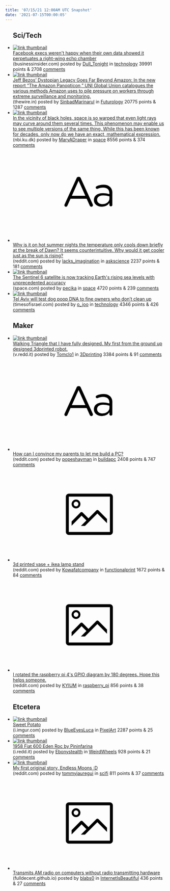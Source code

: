 ```yaml
---
title: '07/15/21 12:00AM UTC Snapshot'
date: '2021-07-15T00:00:05'
---
```

<ul>
<h2>Sci/Tech</h2>

<li><a href='https://www.businessinsider.com/facebook-right-wing-echo-chamber-data-executive-pushback-2021-7'><img src='https://b.thumbs.redditmedia.com/o_eqj1aovT9kwQY3Qu4uQOl6_CL_A6xaAgzU4Z50yII.jpg' alt='link thumbnail'></a><div><div class='linkTitle'><a href='https://www.businessinsider.com/facebook-right-wing-echo-chamber-data-executive-pushback-2021-7'>Facebook execs weren't happy when their own data showed it perpetuates a right-wing echo chamber</a></div>(businessinsider.com) posted by <a href='https://www.reddit.com/user/Dull_Tonight'>Dull_Tonight</a> in <a href='https://www.reddit.com/r/technology'>technology</a> 39991 points & 2708 <a href='https://www.reddit.com/r/technology/comments/ok6i37/facebook_execs_werent_happy_when_their_own_data/'>comments</a></div></li>

<li><a href='https://thewire.in/tech/jeff-bezos-dystopian-legacy-goes-far-beyond-amazon'><img src='https://b.thumbs.redditmedia.com/OnLrtUDhrhQ0en0FfW_NDJceSn10n-9B48z967aDHFo.jpg' alt='link thumbnail'></a><div><div class='linkTitle'><a href='https://thewire.in/tech/jeff-bezos-dystopian-legacy-goes-far-beyond-amazon'>Jeff Bezos’ Dystopian Legacy Goes Far Beyond Amazon: In the new report “The Amazon Panopticon,” UNI Global Union catalogues the various methods Amazon uses to pile pressure on workers through extreme surveillance and monitoring.</a></div>(thewire.in) posted by <a href='https://www.reddit.com/user/SinbadMarinarul'>SinbadMarinarul</a> in <a href='https://www.reddit.com/r/Futurology'>Futurology</a> 20775 points & 1287 <a href='https://www.reddit.com/r/Futurology/comments/ok0tf6/jeff_bezos_dystopian_legacy_goes_far_beyond/'>comments</a></div></li>

<li><a href='https://nbi.ku.dk/english/news/news21/danish-student-solves-how-the-universe-is-reflected-near-black-holes/'><img src='https://b.thumbs.redditmedia.com/1BKIkay2xNaDlK531cWY1A4UCUrf1rcLlCGeTzzTV2Q.jpg' alt='link thumbnail'></a><div><div class='linkTitle'><a href='https://nbi.ku.dk/english/news/news21/danish-student-solves-how-the-universe-is-reflected-near-black-holes/'>In the vicinity of black holes, space is so warped that even light rays may curve around them several times. This phenomenon may enable us to see multiple versions of the same thing. While this has been known for decades, only now do we have an exact, mathematical expression.</a></div>(nbi.ku.dk) posted by <a href='https://www.reddit.com/user/MaryADraper'>MaryADraper</a> in <a href='https://www.reddit.com/r/space'>space</a> 8556 points & 374 <a href='https://www.reddit.com/r/space/comments/ojue8q/in_the_vicinity_of_black_holes_space_is_so_warped/'>comments</a></div></li>

<li><a href='https://www.reddit.com/r/askscience/comments/ok1xh9/why_is_it_on_hot_summer_nights_the_temperature/'><svg version='1.1' viewBox='-34 -12 104 64' preserveAspectRatio='xMidYMid slice' xmlns='http://www.w3.org/2000/svg' xmlns:xlink='http://www.w3.org/1999/xlink'>
    <title>text link thumbnail</title>
    <path d='M12.19,8.84a1.45,1.45,0,0,0-1.4-1h-.12a1.46,1.46,0,0,0-1.42,1L1.14,26.56a1.29,1.29,0,0,0-.14.59,1,1,0,0,0,1,1,1.12,1.12,0,0,0,1.08-.77l2.08-4.65h11l2.08,4.59a1.24,1.24,0,0,0,1.12.83,1.08,1.08,0,0,0,1.08-1.08,1.64,1.64,0,0,0-.14-.57ZM6.08,20.71l4.59-10.22,4.6,10.22Z'>
    </path>
    <path d='M32.24,14.78A6.35,6.35,0,0,0,27.6,13.2a11.36,11.36,0,0,0-4.7,1,1,1,0,0,0-.58.89,1,1,0,0,0,.94.92,1.23,1.23,0,0,0,.39-.08,8.87,8.87,0,0,1,3.72-.81c2.7,0,4.28,1.33,4.28,3.92v.5a15.29,15.29,0,0,0-4.42-.61c-3.64,0-6.14,1.61-6.14,4.64v.05c0,2.95,2.7,4.48,5.37,4.48a6.29,6.29,0,0,0,5.19-2.48V26.9a1,1,0,0,0,1,1,1,1,0,0,0,1-1.06V19A5.71,5.71,0,0,0,32.24,14.78Zm-.56,7.7c0,2.28-2.17,3.89-4.81,3.89-1.94,0-3.61-1.06-3.61-2.86v-.06c0-1.8,1.5-3,4.2-3a15.2,15.2,0,0,1,4.22.61Z'>
    </path>
    </svg></a><div><div class='linkTitle'><a href='https://www.reddit.com/r/askscience/comments/ok1xh9/why_is_it_on_hot_summer_nights_the_temperature/'>Why is it on hot summer nights the temperature only cools down briefly at the break of Dawn? It seems counterintuitive. Why would it get cooler just as the sun is rising?</a></div>(reddit.com) posted by <a href='https://www.reddit.com/user/lacks_imagination'>lacks_imagination</a> in <a href='https://www.reddit.com/r/askscience'>askscience</a> 2237 points & 181 <a href='https://www.reddit.com/r/askscience/comments/ok1xh9/why_is_it_on_hot_summer_nights_the_temperature/'>comments</a></div></li>

<li><a href='https://www.space.com/sentinel-6-satellite-tracking-earth-sea-level-rise'><img src='https://b.thumbs.redditmedia.com/c3JTJWa0IbthuMrAXqHJdNW57FKgj-A-_wHAJrOtn0M.jpg' alt='link thumbnail'></a><div><div class='linkTitle'><a href='https://www.space.com/sentinel-6-satellite-tracking-earth-sea-level-rise'>The Sentinel 6 satellite is now tracking Earth's rising sea levels with unprecedented accuracy</a></div>(space.com) posted by <a href='https://www.reddit.com/user/pecika'>pecika</a> in <a href='https://www.reddit.com/r/space'>space</a> 4720 points & 239 <a href='https://www.reddit.com/r/space/comments/ok72oj/the_sentinel_6_satellite_is_now_tracking_earths/'>comments</a></div></li>

<li><a href='https://www.timesofisrael.com/tel-aviv-will-test-dog-poop-dna-to-fine-owners-who-dont-clean-up/'><img src='https://b.thumbs.redditmedia.com/g6fKLa3_yZftCh2dE4YXN1zk434OjuEUOZ-_jRsD2GM.jpg' alt='link thumbnail'></a><div><div class='linkTitle'><a href='https://www.timesofisrael.com/tel-aviv-will-test-dog-poop-dna-to-fine-owners-who-dont-clean-up/'>Tel Aviv will test dog poop DNA to fine owners who don’t clean up</a></div>(timesofisrael.com) posted by <a href='https://www.reddit.com/user/o_joo'>o_joo</a> in <a href='https://www.reddit.com/r/technology'>technology</a> 4346 points & 426 <a href='https://www.reddit.com/r/technology/comments/ok4wwk/tel_aviv_will_test_dog_poop_dna_to_fine_owners/'>comments</a></div></li>

<h2>Maker</h2>

<li><a href='https://v.redd.it/0xozl89s26b71'><img src='https://b.thumbs.redditmedia.com/palx2wDBEZ0E6AAJeos-3oNpg8yT1QcGHCosz1DzLOc.jpg' alt='link thumbnail'></a><div><div class='linkTitle'><a href='https://v.redd.it/0xozl89s26b71'>Walking Triangle that I have fully designed. My first from the ground up designed 3dprinted robot.</a></div>(v.redd.it) posted by <a href='https://www.reddit.com/user/Tomclo1'>Tomclo1</a> in <a href='https://www.reddit.com/r/3Dprinting'>3Dprinting</a> 3384 points & 91 <a href='https://www.reddit.com/r/3Dprinting/comments/ok2rvx/walking_triangle_that_i_have_fully_designed_my/'>comments</a></div></li>

<li><a href='https://www.reddit.com/r/buildapc/comments/oju0gl/how_can_i_convince_my_parents_to_let_me_build_a_pc/'><svg version='1.1' viewBox='-34 -12 104 64' preserveAspectRatio='xMidYMid slice' xmlns='http://www.w3.org/2000/svg' xmlns:xlink='http://www.w3.org/1999/xlink'>
    <title>text link thumbnail</title>
    <path d='M12.19,8.84a1.45,1.45,0,0,0-1.4-1h-.12a1.46,1.46,0,0,0-1.42,1L1.14,26.56a1.29,1.29,0,0,0-.14.59,1,1,0,0,0,1,1,1.12,1.12,0,0,0,1.08-.77l2.08-4.65h11l2.08,4.59a1.24,1.24,0,0,0,1.12.83,1.08,1.08,0,0,0,1.08-1.08,1.64,1.64,0,0,0-.14-.57ZM6.08,20.71l4.59-10.22,4.6,10.22Z'>
    </path>
    <path d='M32.24,14.78A6.35,6.35,0,0,0,27.6,13.2a11.36,11.36,0,0,0-4.7,1,1,1,0,0,0-.58.89,1,1,0,0,0,.94.92,1.23,1.23,0,0,0,.39-.08,8.87,8.87,0,0,1,3.72-.81c2.7,0,4.28,1.33,4.28,3.92v.5a15.29,15.29,0,0,0-4.42-.61c-3.64,0-6.14,1.61-6.14,4.64v.05c0,2.95,2.7,4.48,5.37,4.48a6.29,6.29,0,0,0,5.19-2.48V26.9a1,1,0,0,0,1,1,1,1,0,0,0,1-1.06V19A5.71,5.71,0,0,0,32.24,14.78Zm-.56,7.7c0,2.28-2.17,3.89-4.81,3.89-1.94,0-3.61-1.06-3.61-2.86v-.06c0-1.8,1.5-3,4.2-3a15.2,15.2,0,0,1,4.22.61Z'>
    </path>
    </svg></a><div><div class='linkTitle'><a href='https://www.reddit.com/r/buildapc/comments/oju0gl/how_can_i_convince_my_parents_to_let_me_build_a_pc/'>How can I convince my parents to let me build a PC?</a></div>(reddit.com) posted by <a href='https://www.reddit.com/user/popeshayman'>popeshayman</a> in <a href='https://www.reddit.com/r/buildapc'>buildapc</a> 2408 points & 747 <a href='https://www.reddit.com/r/buildapc/comments/oju0gl/how_can_i_convince_my_parents_to_let_me_build_a_pc/'>comments</a></div></li>

<li><a href='https://www.reddit.com/gallery/ok156n'><svg version='1.1' viewBox='-34 -14 104 64' preserveAspectRatio='xMidYMid meet' xmlns='http://www.w3.org/2000/svg' xmlns:xlink='http://www.w3.org/1999/xlink'>
    <title>link thumbnail</title>
    <path d='M32,4H4A2,2,0,0,0,2,6V30a2,2,0,0,0,2,2H32a2,2,0,0,0,2-2V6A2,2,0,0,0,32,4ZM4,30V6H32V30Z'></path>
    <path d='M8.92,14a3,3,0,1,0-3-3A3,3,0,0,0,8.92,14Zm0-4.6A1.6,1.6,0,1,1,7.33,11,1.6,1.6,0,0,1,8.92,9.41Z'></path>
    <path d='M22.78,15.37l-5.4,5.4-4-4a1,1,0,0,0-1.41,0L5.92,22.9v2.83l6.79-6.79L16,22.18l-3.75,3.75H15l8.45-8.45L30,24V21.18l-5.81-5.81A1,1,0,0,0,22.78,15.37Z'></path>
    </svg></a><div><div class='linkTitle'><a href='https://www.reddit.com/gallery/ok156n'>3d printed vase + ikea lamp stand</a></div>(reddit.com) posted by <a href='https://www.reddit.com/user/Kowafatcompany'>Kowafatcompany</a> in <a href='https://www.reddit.com/r/functionalprint'>functionalprint</a> 1672 points & 84 <a href='https://www.reddit.com/r/functionalprint/comments/ok156n/3d_printed_vase_ikea_lamp_stand/'>comments</a></div></li>

<li><a href='https://www.reddit.com/gallery/ok1w6d'><svg version='1.1' viewBox='-34 -14 104 64' preserveAspectRatio='xMidYMid meet' xmlns='http://www.w3.org/2000/svg' xmlns:xlink='http://www.w3.org/1999/xlink'>
    <title>link thumbnail</title>
    <path d='M32,4H4A2,2,0,0,0,2,6V30a2,2,0,0,0,2,2H32a2,2,0,0,0,2-2V6A2,2,0,0,0,32,4ZM4,30V6H32V30Z'></path>
    <path d='M8.92,14a3,3,0,1,0-3-3A3,3,0,0,0,8.92,14Zm0-4.6A1.6,1.6,0,1,1,7.33,11,1.6,1.6,0,0,1,8.92,9.41Z'></path>
    <path d='M22.78,15.37l-5.4,5.4-4-4a1,1,0,0,0-1.41,0L5.92,22.9v2.83l6.79-6.79L16,22.18l-3.75,3.75H15l8.45-8.45L30,24V21.18l-5.81-5.81A1,1,0,0,0,22.78,15.37Z'></path>
    </svg></a><div><div class='linkTitle'><a href='https://www.reddit.com/gallery/ok1w6d'>I rotated the raspberry pi 4's GPIO diagram by 180 degrees. Hope this helps someone.</a></div>(reddit.com) posted by <a href='https://www.reddit.com/user/KYIUM'>KYIUM</a> in <a href='https://www.reddit.com/r/raspberry_pi'>raspberry_pi</a> 856 points & 38 <a href='https://www.reddit.com/r/raspberry_pi/comments/ok1w6d/i_rotated_the_raspberry_pi_4s_gpio_diagram_by_180/'>comments</a></div></li>

<h2>Etcetera</h2>

<li><a href='https://i.imgur.com/JM0wNg4.png'><img src='https://b.thumbs.redditmedia.com/6IrGlPQz0N4ExUVSE4ylfALCMEIGSTK97XaAqW1msEw.jpg' alt='link thumbnail'></a><div><div class='linkTitle'><a href='https://i.imgur.com/JM0wNg4.png'>Sweet Potato</a></div>(i.imgur.com) posted by <a href='https://www.reddit.com/user/BlueEyesLuca'>BlueEyesLuca</a> in <a href='https://www.reddit.com/r/PixelArt'>PixelArt</a> 2287 points & 25 <a href='https://www.reddit.com/r/PixelArt/comments/ok2778/sweet_potato/'>comments</a></div></li>

<li><a href='https://i.redd.it/ymats89z85b71.jpg'><img src='https://a.thumbs.redditmedia.com/dLPYa_io95dmRYRrg90almPhovEd07BMkiCpfCe9yJ0.jpg' alt='link thumbnail'></a><div><div class='linkTitle'><a href='https://i.redd.it/ymats89z85b71.jpg'>1958 Fiat 600 Eden Roc by Pininfarina</a></div>(i.redd.it) posted by <a href='https://www.reddit.com/user/Ebonystealth'>Ebonystealth</a> in <a href='https://www.reddit.com/r/WeirdWheels'>WeirdWheels</a> 928 points & 21 <a href='https://www.reddit.com/r/WeirdWheels/comments/ok0h0d/1958_fiat_600_eden_roc_by_pininfarina/'>comments</a></div></li>

<li><a href='https://www.reddit.com/gallery/ok285r'><img src='https://b.thumbs.redditmedia.com/QraeMt9N7uKf9p9s5rKLgNxQTBVW9Da0J4ssKEjoy2o.jpg' alt='link thumbnail'></a><div><div class='linkTitle'><a href='https://www.reddit.com/gallery/ok285r'>My first original story, Endless Moons :D</a></div>(reddit.com) posted by <a href='https://www.reddit.com/user/tommyjauregui'>tommyjauregui</a> in <a href='https://www.reddit.com/r/scifi'>scifi</a> 811 points & 37 <a href='https://www.reddit.com/r/scifi/comments/ok285r/my_first_original_story_endless_moons_d/'>comments</a></div></li>

<li><a href='https://fulldecent.github.io/system-bus-radio/'><svg version='1.1' viewBox='-34 -14 104 64' preserveAspectRatio='xMidYMid meet' xmlns='http://www.w3.org/2000/svg' xmlns:xlink='http://www.w3.org/1999/xlink'>
    <title>link thumbnail</title>
    <path d='M32,4H4A2,2,0,0,0,2,6V30a2,2,0,0,0,2,2H32a2,2,0,0,0,2-2V6A2,2,0,0,0,32,4ZM4,30V6H32V30Z'></path>
    <path d='M8.92,14a3,3,0,1,0-3-3A3,3,0,0,0,8.92,14Zm0-4.6A1.6,1.6,0,1,1,7.33,11,1.6,1.6,0,0,1,8.92,9.41Z'></path>
    <path d='M22.78,15.37l-5.4,5.4-4-4a1,1,0,0,0-1.41,0L5.92,22.9v2.83l6.79-6.79L16,22.18l-3.75,3.75H15l8.45-8.45L30,24V21.18l-5.81-5.81A1,1,0,0,0,22.78,15.37Z'></path>
    </svg></a><div><div class='linkTitle'><a href='https://fulldecent.github.io/system-bus-radio/'>Transmits AM radio on computers without radio transmitting hardware</a></div>(fulldecent.github.io) posted by <a href='https://www.reddit.com/user/blabs0'>blabs0</a> in <a href='https://www.reddit.com/r/InternetIsBeautiful'>InternetIsBeautiful</a> 436 points & 27 <a href='https://www.reddit.com/r/InternetIsBeautiful/comments/ok6jei/transmits_am_radio_on_computers_without_radio/'>comments</a></div></li>

</ul>
